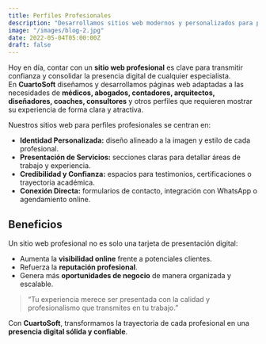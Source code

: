 ```yaml
---
title: Perfiles Profesionales
description: "Desarrollamos sitios web modernos y personalizados para profesionales que buscan destacar su trayectoria, generar confianza y captar clientes."
image: "/images/blog-2.jpg"
date: 2022-05-04T05:00:00Z
draft: false
---
```


Hoy en día, contar con un **sitio web profesional** es clave para transmitir confianza y consolidar la presencia digital de cualquier especialista.  
En **CuartoSoft** diseñamos y desarrollamos páginas web adaptadas a las necesidades de **médicos, abogados, contadores, arquitectos, diseñadores, coaches, consultores** y otros perfiles que requieren mostrar su experiencia de forma clara y atractiva.  

Nuestros sitios web para perfiles profesionales se centran en:  

- **Identidad Personalizada:** diseño alineado a la imagen y estilo de cada profesional.  
- **Presentación de Servicios:** secciones claras para detallar áreas de trabajo y experiencia.  
- **Credibilidad y Confianza:** espacios para testimonios, certificaciones o trayectoria académica.  
- **Conexión Directa:** formularios de contacto, integración con WhatsApp o agendamiento online.  

## Beneficios

Un sitio web profesional no es solo una tarjeta de presentación digital:  
- Aumenta la **visibilidad online** frente a potenciales clientes.  
- Refuerza la **reputación profesional**.  
- Genera más **oportunidades de negocio** de manera organizada y escalable.  

> “Tu experiencia merece ser presentada con la calidad y profesionalismo que transmites en tu trabajo.”  

Con **CuartoSoft**, transformamos la trayectoria de cada profesional en una **presencia digital sólida y confiable**.
